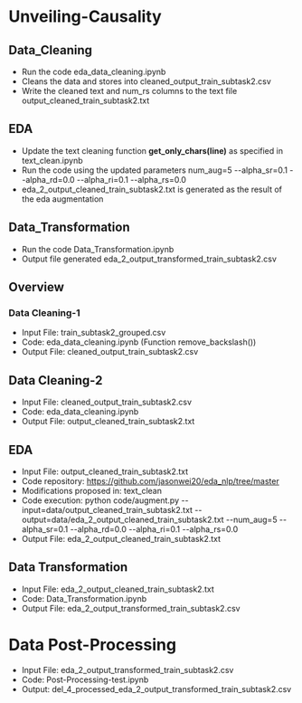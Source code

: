 # Unveiling-Causality

## Data_Cleaning
- Run the code eda_data_cleaning.ipynb
- Cleans the data and stores into cleaned_output_train_subtask2.csv
- Write the cleaned text and num_rs columns to the text file output_cleaned_train_subtask2.txt

## EDA
- Update the text cleaning function **get_only_chars(line)** as specified in text_clean.ipynb
- Run the code using the updated parameters num_aug=5 --alpha_sr=0.1 --alpha_rd=0.0 --alpha_ri=0.1 --alpha_rs=0.0
- eda_2_output_cleaned_train_subtask2.txt is generated as the result of the eda augmentation

 ## Data_Transformation
 - Run the code Data_Transformation.ipynb
 - Output file generated eda_2_output_transformed_train_subtask2.csv

## Overview

### Data Cleaning-1
- Input File: train_subtask2_grouped.csv
- Code: eda_data_cleaning.ipynb (Function remove_backslash())
- Output File: cleaned_output_train_subtask2.csv

## Data Cleaning-2
- Input File: cleaned_output_train_subtask2.csv
- Code: eda_data_cleaning.ipynb
- Output File: output_cleaned_train_subtask2.txt

## EDA
- Input File: output_cleaned_train_subtask2.txt
- Code repository: https://github.com/jasonwei20/eda_nlp/tree/master
- Modifications proposed in: text_clean
- Code execution: python code/augment.py --input=data/output_cleaned_train_subtask2.txt --output=data/eda_2_output_cleaned_train_subtask2.txt --num_aug=5 --alpha_sr=0.1 --alpha_rd=0.0 --alpha_ri=0.1 --alpha_rs=0.0
- Output File: eda_2_output_cleaned_train_subtask2.txt
  
## Data Transformation
- Input File: eda_2_output_cleaned_train_subtask2.txt
- Code: Data_Transformation.ipynb
- Output File: eda_2_output_transformed_train_subtask2.csv

# Data Post-Processing
- Input File: eda_2_output_transformed_train_subtask2.csv
- Code: Post-Processing-test.ipynb
- Output: del_4_processed_eda_2_output_transformed_train_subtask2.csv
